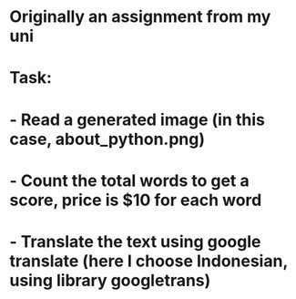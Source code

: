 # Originally an assignment from my uni
# Task: 
# - Read a generated image (in this case, about_python.png)
# - Count the total words to get a score, price is $10 for each word
# - Translate the text using google translate (here I choose Indonesian, using library googletrans)
